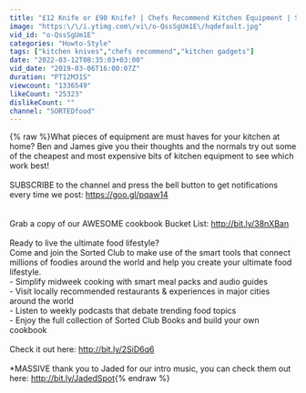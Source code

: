 ```yaml
---
title: "£12 Knife or £90 Knife? | Chefs Recommend Kitchen Equipment | SORTEDfood"
image: "https:\/\/i.ytimg.com\/vi\/o-QssSgUm1E\/hqdefault.jpg"
vid_id: "o-QssSgUm1E"
categories: "Howto-Style"
tags: ["kitchen knives","chefs recommend","kitchen gadgets"]
date: "2022-03-12T08:35:03+03:00"
vid_date: "2019-03-06T16:00:07Z"
duration: "PT12M31S"
viewcount: "1336549"
likeCount: "25323"
dislikeCount: ""
channel: "SORTEDfood"
---
```

{% raw %}What pieces of equipment are must haves for your kitchen at home? Ben and James give you their thoughts and the normals try out some of the cheapest and most expensive bits of kitchen equipment to see which work best!<br /><br />SUBSCRIBE to the channel and press the bell button to get notifications every time we post: <a rel="nofollow" target="blank" href="https://goo.gl/pqaw14">https://goo.gl/pqaw14</a><br /><br /><br />Grab a copy of our AWESOME cookbook Bucket List: <a rel="nofollow" target="blank" href="http://bit.ly/38nXBan">http://bit.ly/38nXBan</a><br /><br />Ready to live the ultimate food lifestyle? <br />Come and join the Sorted Club to make use of the smart tools that connect millions of foodies around the world and help you create your ultimate food lifestyle.<br />- Simplify midweek cooking with smart meal packs and audio guides<br />- Visit locally recommended restaurants &amp; experiences in major cities around the world<br />- Listen to weekly podcasts that debate trending food topics<br />- Enjoy the full collection of Sorted Club Books and build your own cookbook<br /><br />Check it out here:  <a rel="nofollow" target="blank" href="http://bit.ly/2SiD6q6">http://bit.ly/2SiD6q6</a><br /><br />*MASSIVE thank you to Jaded for our intro music, you can check them out here: <a rel="nofollow" target="blank" href="http://bit.ly/JadedSpot">http://bit.ly/JadedSpot</a>{% endraw %}
